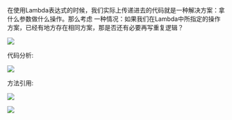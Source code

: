 在使用Lambda表达式的时候，我们实际上传递进去的代码就是一种解决方案：拿什么参数做什么操作。那么考虑 一种情况：如果我们在Lambda中所指定的操作方案，已经有地方存在相同方案，那是否还有必要再写重复逻辑？

![](https://pic.superbed.cn/item/5e0dd19a76085c328965b738.jpg)



代码分析:

![](https://pic.superbed.cn/item/5e09aefa76085c3289b0e5f5.jpg)



方法引用: 

![](https://pic.superbed.cn/item/5e09b0cf76085c3289b13058.jpg)



![](https://pic.superbed.cn/item/5e09b0f476085c3289b1357d.jpg)





